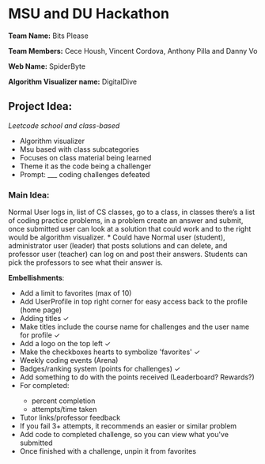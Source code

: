 <h1> MSU and DU Hackathon </h1>

<strong>Team Name:</strong> Bits Please
<p>
<strong>Team Members:</strong> Cece Housh, Vincent Cordova, Anthony Pilla and Danny Vo
</p>
<p>
<strong>Web Name:</strong> SpiderByte
</p>
<p>
<strong>Algorithm Visualizer name:</strong> DigitalDive
</p>
<p>
<h2><strong>Project Idea:</strong></h2> </p>
<p>
<em> Leetcode school and class-based </em>
    <ul>     
    <li> Algorithm visualizer </li>
    <li> Msu based with class subcategories </li>
    <li> Focuses on class material being learned </li>
    <li> Theme it as the code being a challenger </li>
    <li> Prompt: ___ coding challenges defeated </li> 
    </ul>

</p>
<p>
<h3><strong>Main Idea:</strong></h3> Normal User logs in, list of CS classes, go to a class, in classes there’s a list of coding practice problems, in a problem create an answer and submit, once submitted user can look at a solution that could work and to the right would be algorithm visualizer. 
    * Could have Normal user (student), administrator user (leader) that posts solutions and can delete, and professor user (teacher) can log on and post their answers. Students can pick the professors to see what their answer is.
</p>
 
    
<strong>Embellishments</strong>: 
<ul>
    <li> Add a limit to favorites (max of 10) </li>
    <li> Add UserProfile in top right corner for easy access back to the profile (home page) </li>
    <li> Adding titles <span>&#10003;</span> </li>
    <li> Make titles include the course name for challenges and the user name for profile <span>&#10003;</span> </li>
    <li> Add a logo on the top left <span>&#10003;</span> </li>
    <li> Make the checkboxes hearts to symbolize 'favorites' <span>&#10003;</span> </li>
    <li> Weekly coding events (Arena) </li>
    <li> Badges/ranking system (points for challenges) <span>&#10003;</span> </li>
    <li> Add something to do with the points received (Leaderboard? Rewards?) </li>
    <li> For completed: </li>
    <ul>
        <li> percent completion </li>
        <li> attempts/time taken </li>
    </ul>
    <li> Tutor links/professor feedback </li>
    <li> If you fail 3+ attempts, it recommends an easier or similar problem </li>
    <li> Add code to completed challenge, so you can view what you've submitted </li>
    <li> Once finished with a challenge, unpin it from favorites </li>
</ul>
